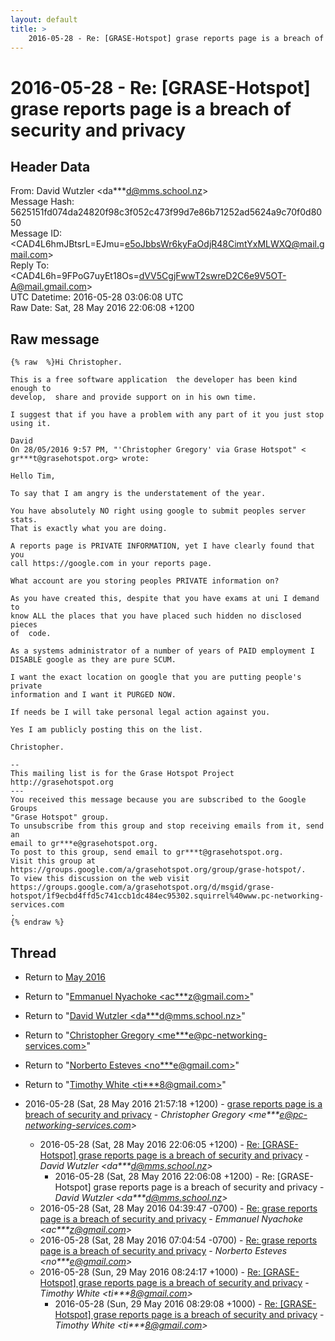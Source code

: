 ```yaml
---
layout: default
title: >
    2016-05-28 - Re: [GRASE-Hotspot] grase reports page is a breach of security and privacy
---
```


# 2016-05-28 - Re: [GRASE-Hotspot] grase reports page is a breach of security and privacy

## Header Data

From: David Wutzler \<da***d@mms.school.nz\><br>
Message Hash: 5625151fd074da24820f98c3f052c473f99d7e86b71252ad5624a9c70f0d8050<br>
Message ID: \<CAD4L6hmJBtsrL=EJmu=e5oJbbsWr6kyFaOdjR48CimtYxMLWXQ@mail.gmail.com\><br>
Reply To: \<CAD4L6h=9FPoG7uyEt18Os=dVV5CgjFwwT2swreD2C6e9V5OT-A@mail.gmail.com\><br>
UTC Datetime: 2016-05-28 03:06:08 UTC<br>
Raw Date: Sat, 28 May 2016 22:06:08 +1200<br>

## Raw message

```
{% raw  %}Hi Christopher.

This is a free software application  the developer has been kind enough to
develop,  share and provide support on in his own time.

I suggest that if you have a problem with any part of it you just stop
using it.

David
On 28/05/2016 9:57 PM, "'Christopher Gregory' via Grase Hotspot" <
gr***t@grasehotspot.org> wrote:

Hello Tim,

To say that I am angry is the understatement of the year.

You have absolutely NO right using google to submit peoples server stats.
That is exactly what you are doing.

A reports page is PRIVATE INFORMATION, yet I have clearly found that you
call https://google.com in your reports page.

What account are you storing peoples PRIVATE information on?

As you have created this, despite that you have exams at uni I demand to
know ALL the places that you have placed such hidden no disclosed pieces
of  code.

As a systems administrator of a number of years of PAID employment I
DISABLE google as they are pure SCUM.

I want the exact location on google that you are putting people's private
information and I want it PURGED NOW.

If needs be I will take personal legal action against you.

Yes I am publicly posting this on the list.

Christopher.

--
This mailing list is for the Grase Hotspot Project http://grasehotspot.org
---
You received this message because you are subscribed to the Google Groups
"Grase Hotspot" group.
To unsubscribe from this group and stop receiving emails from it, send an
email to gr***e@grasehotspot.org.
To post to this group, send email to gr***t@grasehotspot.org.
Visit this group at
https://groups.google.com/a/grasehotspot.org/group/grase-hotspot/.
To view this discussion on the web visit
https://groups.google.com/a/grasehotspot.org/d/msgid/grase-hotspot/1f9ecbd4ffd5c741ccb1dc484ec95302.squirrel%40www.pc-networking-services.com
.
{% endraw %}
```

## Thread

+ Return to [May 2016](/archive/2016/05)

+ Return to "[Emmanuel Nyachoke <ac***z<span>@</span>gmail.com>](/authors/ac___z_at_gmail_com)"
+ Return to "[David Wutzler <da***d<span>@</span>mms.school.nz>](/authors/da___d_at_mms_school_nz)"
+ Return to "[Christopher Gregory <me***e<span>@</span>pc-networking-services.com>](/authors/me___e_at_pcnetworkingservices_com)"
+ Return to "[Norberto Esteves <no***e<span>@</span>gmail.com>](/authors/no___e_at_gmail_com)"
+ Return to "[Timothy White <ti***8<span>@</span>gmail.com>](/authors/ti___8_at_gmail_com)"

+ 2016-05-28 (Sat, 28 May 2016 21:57:18 +1200) - [grase reports page is a breach of security and privacy](/archive/2016/05/f4e6c4c60021f171417bafc1fac8f47624ba8084a880248dd10cdf6c613e0834) - _Christopher Gregory \<me***e@pc-networking-services.com\>_
  + 2016-05-28 (Sat, 28 May 2016 22:06:05 +1200) - [Re: [GRASE-Hotspot] grase reports page is a breach of security and privacy](/archive/2016/05/500dfe27811e9c81c8f592334f1c9c9eb485e3a1f0daed2b336fbf06f6048745) - _David Wutzler \<da***d@mms.school.nz\>_
    + 2016-05-28 (Sat, 28 May 2016 22:06:08 +1200) - Re: [GRASE-Hotspot] grase reports page is a breach of security and privacy - _David Wutzler \<da***d@mms.school.nz\>_
  + 2016-05-28 (Sat, 28 May 2016 04:39:47 -0700) - [Re: grase reports page is a breach of security and privacy](/archive/2016/05/463016f911a88bcaf31b9d1cf742ca462a37333d011059b5a13554b4fc409e31) - _Emmanuel Nyachoke \<ac***z@gmail.com\>_
  + 2016-05-28 (Sat, 28 May 2016 07:04:54 -0700) - [Re: grase reports page is a breach of security and privacy](/archive/2016/05/b38b40e05e08d2b87a1f80343803aa55fde4fd242a49a92076c044a6101cd9ea) - _Norberto Esteves \<no***e@gmail.com\>_
  + 2016-05-28 (Sun, 29 May 2016 08:24:17 +1000) - [Re: [GRASE-Hotspot] grase reports page is a breach of security and privacy](/archive/2016/05/b3e8f33a9c01acb1b8ad42719da22afafa0c267edf3b995cde17be1a86b6af69) - _Timothy White \<ti***8@gmail.com\>_
    + 2016-05-28 (Sun, 29 May 2016 08:29:08 +1000) - [Re: [GRASE-Hotspot] grase reports page is a breach of security and privacy](/archive/2016/05/582e93d6c93c8779d9cba2d1b0e5f27b5c63703a99bdc440097a76a1de5ee7a9) - _Timothy White \<ti***8@gmail.com\>_

